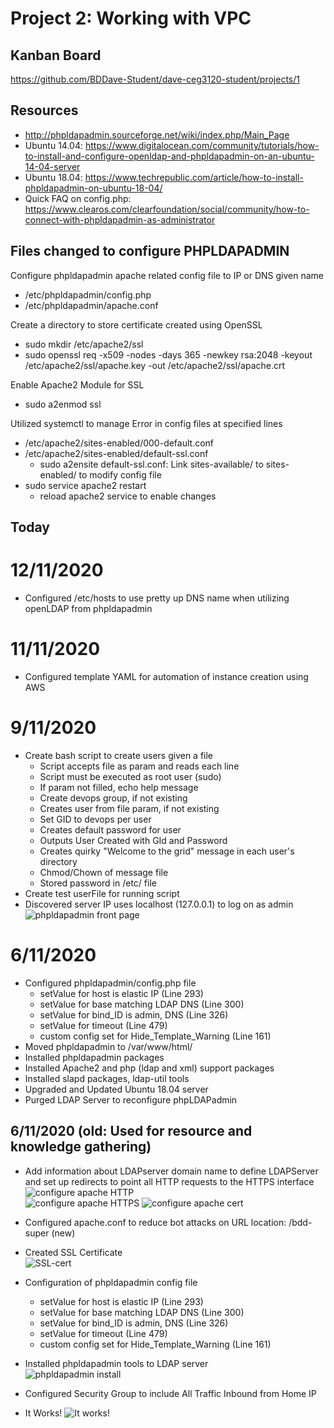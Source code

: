 # Project 2:  Working with VPC

## Kanban Board
https://github.com/BDDave-Student/dave-ceg3120-student/projects/1

## Resources
- http://phpldapadmin.sourceforge.net/wiki/index.php/Main_Page
- Ubuntu 14.04: https://www.digitalocean.com/community/tutorials/how-to-install-and-configure-openldap-and-phpldapadmin-on-an-ubuntu-14-04-server
- Ubuntu 18.04: https://www.techrepublic.com/article/how-to-install-phpldapadmin-on-ubuntu-18-04/
- Quick FAQ on config.php:  https://www.clearos.com/clearfoundation/social/community/how-to-connect-with-phpldapadmin-as-administrator

## Files changed to configure PHPLDAPADMIN
Configure phpldapadmin apache related config file to IP or DNS given name
- /etc/phpldapadmin/config.php
- /etc/phpldapadmin/apache.conf  

Create a directory to store certificate created using OpenSSL
- sudo mkdir /etc/apache2/ssl  
- sudo openssl req -x509 -nodes -days 365 -newkey rsa:2048 -keyout /etc/apache2/ssl/apache.key -out /etc/apache2/ssl/apache.crt

Enable Apache2 Module for SSL
- sudo a2enmod ssl

Utilized systemctl to manage Error in config files at specified lines
- /etc/apache2/sites-enabled/000-default.conf
- /etc/apache2/sites-enabled/default-ssl.conf
  - sudo a2ensite default-ssl.conf: Link sites-available/ to sites-enabled/ to modify config file
- sudo service apache2 restart
  - reload apache2 service to enable changes
  
## Today
# 12/11/2020
- Configured /etc/hosts to use pretty up DNS name when utilizing openLDAP from phpldapadmin

# 11/11/2020
- Configured template YAML for automation of instance creation using AWS  

# 9/11/2020
- Create bash script to create users given a file
  - Script accepts file as param and reads each line
  - Script must be executed as root user (sudo)
  - If param not filled, echo help message
  - Create devops group, if not existing
  - Creates user from file param, if not existing
  - Set GID to devops per user
  - Creates default password for user
  - Outputs User Created with GId and Password
  - Creates quirky "Welcome to the grid" message in each user's directory
  - Chmod/Chown of message file
  - Stored password in /etc/ file
- Create test userFile for running script
- Discovered server IP uses localhost (127.0.0.1) to log on as admin  
![phpldapadmin front page](images/project2-phpldapadmin-page.PNG)  

# 6/11/2020
- Configured phpldapadmin/config.php file
  - setValue for host is elastic IP (Line 293)
  - setValue for base matching LDAP DNS (Line 300)
  - setValue for bind_ID is admin, DNS (Line 326)
  - setValue for timeout (Line 479)
  - custom config set for Hide_Template_Warning (Line 161)
- Moved phpldapadmin to /var/www/html/
- Installed phpldapadmin packages
- Installed Apache2 and php (ldap and xml) support packages
- Installed slapd packages, ldap-util tools
- Upgraded and Updated Ubuntu 18.04 server
- Purged LDAP Server to reconfigure phpLDAPadmin  

## 6/11/2020 (old: Used for resource and knowledge gathering)
- Add information about LDAPserver domain name to define LDAPServer and set up redirects to point all HTTP requests to the HTTPS interface  
![configure apache HTTP](images/project2-apache-configHTTP.PNG)  
![configure apache HTTPS](images/project2-apache-configHTTPS-DNS.PNG)
![configure apache cert](images/project2-apache-configHTTPS-cert.PNG)

- Configured apache.conf to reduce bot attacks on URL location:  /bdd-super (new)
- Created SSL Certificate  
![SSL-cert](images/project2-sslcert.PNG)
- Configuration of phpldapadmin config file
  - setValue for host is elastic IP (Line 293)
  - setValue for base matching LDAP DNS (Line 300)
  - setValue for bind_ID is admin, DNS (Line 326)
  - setValue for timeout (Line 479)
  - custom config set for Hide_Template_Warning (Line 161)
- Installed phpldapadmin tools to LDAP server  
![phpldapadmin install](images/project2-phpldapadmins-install.PNG)
- Configured Security Group to include All Traffic Inbound from Home IP
- It Works!
![It works!](images/project2-apache-itworks.PNG)
